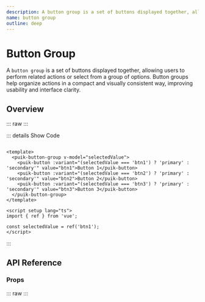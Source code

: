 ```yaml
---
description: A button group is a set of buttons displayed together, allowing users to perform related actions or select from a group of options. Button groups help organize actions in a compact and visually consistent way, improving usability and interface clarity.
name: button group
outline: deep
---
```

<script setup>
  import ButtonGroup from '@vitepress/components/ButtonGroup.vue';
  import DataAttributes from '@vitepress/utilities/DataAttributes.vue';
  import ComponentOverview from '@vitepress/utilities/ComponentOverview.vue';

  const attributes = [
    {
      prop: 'modelValue',
      default: 'undefined',
      type: 'string | number | object | []',
      description: 'Selected button v-model',
      required: false
    }
  ];
</script>

# Button Group

A `button group` is a set of buttons displayed together, allowing users to perform related actions or select from a group of options. Button groups help organize actions in a compact and visually consistent way, improving usability and interface clarity.

## Overview

::: raw
<ComponentOverview>
  <ButtonGroup />
</ComponentOverview>
:::

::: details Show Code

```vue

<template>
  <puik-button-group v-model="selectedValue">
    <puik-button :variant="(selectedValue === 'btn1') ? 'primary' : 'secondary'" value="btn1">Button 1</puik-button>
    <puik-button :variant="(selectedValue === 'btn2') ? 'primary' : 'secondary'" value="btn2">Button 2</puik-button>
    <puik-button :variant="(selectedValue === 'btn3') ? 'primary' : 'secondary'" value="btn3">Button 3</puik-button>
  </puik-button-group>
</template>

<script setup lang="ts">
import { ref } from 'vue';

const selectedValue = ref('btn1');
</script>

```

:::

## API Reference

### Props

::: raw
<DataAttributes :attributes="attributes" />
:::

